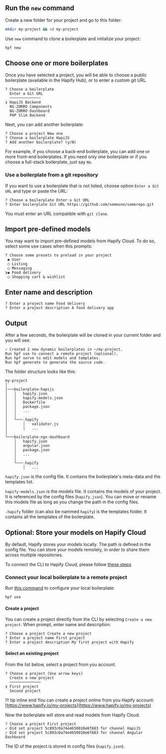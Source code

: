 ## Run the `new` command

Create a new folder for your project and go to this folder:

```bash
mkdir my-project && cd my-project
```

Use `new` command to clone a boilerplate and initialize your project:

```bash
hpf new
```

## Choose one or more boilerplates

Once you have selected a project, you will be able to choose a public boilerplate (available in the Hapify Hub), or to enter a custom git URL.

```
? Choose a boilerplate 
  Enter a Git URL 
  ──────────────
❯ HapiJS Backend 
  NG-ZORRO Components 
  NG-ZORRO Dashboard 
  PHP Slim Backend 
```

Next, you can add another boilerplate:

```
? Choose a project New one
? Choose a boilerplate HapiJS
? Add another boilerplate? (y/N)
```

For example, if you choose a back-end boilerplate, you can add one or more front-end boilerplates.
If you need only one boilerplate or if you choose a full-stack boilerplate, just say `No`.

### Use a boilerplate from a git repository

If you want to use a boilerplate that is not listed, choose option `Enter a Git URL` and type or paste the URL:

```
? Choose a boilerplate Enter a Git URL
? Enter boilerplate Git URL https://github.com/someone/somerepo.git
```

You must enter an URL compatible with `git clone`.

## Import pre-defined models

You may want to import pre-defined models from Hapify Cloud.
To do so, select some use cases when this prompts:

```
? Choose some presets to preload in your project 
 ◉ User
 ◯ Listing
 ◯ Messaging
❯◉ Food delivery
 ◯ Shopping cart & wishlist
```

## Enter name and description

```
? Enter a project name Food delivery
? Enter a project description A food delivery app
```

## Output

After a few seconds, the boilerplate will be cloned in your current folder and you will see:

```
✓ Created 2 new dynamic boilerplates in ~/my-project.
Run hpf use to connect a remote project (optional).
Run hpf serve to edit models and templates.
Run hpf generate to generate the source code.
```

The folder structure looks like this:

```
my-project
│
│───boilerplate-hapijs
│   │   hapify.json
│   │   hapify-models.json
│   │   Dockerfile
│   │   package.json
│   │   ...
│   │   
│   └───.hapify
│       │   validator.js
│       │   ...
│ 
└───boilerplate-ngx-dashboard
    │   hapify.json
    │   angular.json
    │   package.json
    │   ...
    │   
    └───.hapify
        │   ...
```

`hapify.json` is the config file. It contains the boilerplate's meta-data and the templates list.

`hapify-models.json` is the models file. It contains the models of your project.
It is referenced by the config files (`hapify.json`).
You can move or rename this models file as long as you change the path in the config files.

`.hapify` folder (can also be nammed `hapify`) is the templates folder. It contains all the templates of the boilerplate.

## Optional: Store your models on Hapify Cloud

By default, Hapify stores your models locally. The path is defined in the config file.
You can store your models remotely, in order to share them across multiple repositories.

To connect the CLI to Hapify Cloud, please follow [these steps](../../installation/#optional-connect-the-cli-to-hapify-cloud)

### Connect your local boilerplate to a remote project

Run [this command](../../reference/cli/#define-project-to-use-in-a-boilerplate-channel) to configure your local boilerplate:

```bash
hpf use
```

#### Create a project

You can create a project directly from the CLI by selecting `Create a new project`.
When prompt, enter name and description.

```
? Choose a project Create a new project
? Enter a project name First project
? Enter a project description My first project with Hapify
```

#### Select an existing project

From the list below, select a project from you account.

```
? Choose a project (Use arrow keys)
  Create a new project 
  ──────────────
❯ First project
  Second project
```

!!! tip inline end
    You can create a project online from you Hapify account: [https://www.hapify.io/my-projects](https://www.hapify.io/my-projects)

Now the boilerplate will store and read models from Hapify Cloud.

```
? Choose a project First project
✓ Did set project 5c893c0a74e4650010e6f683 for channel HapiJS
✓ Did set project 5c893c0a74e4650010e6f683 for channel Angular Dashboard
```

The ID of the project is stored in config files (`hapify.json`).
